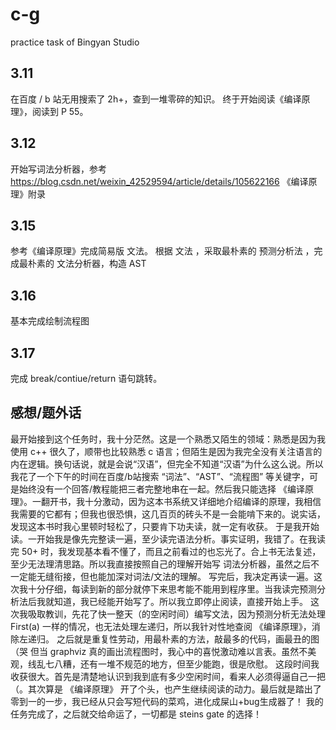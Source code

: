 # c-g
practice task of Bingyan Studio

## 3.11
在百度 / b 站无用搜索了 2h+，查到一堆零碎的知识。
终于开始阅读《编译原理》，阅读到 P 55。

## 3.12
开始写词法分析器，参考
https://blog.csdn.net/weixin_42529594/article/details/105622166
《编译原理》附录

## 3.15
参考《编译原理》完成简易版 文法。
根据 文法 ，采取最朴素的 预测分析法 ，完成最朴素的 文法分析器，构造 AST

## 3.16
基本完成绘制流程图

## 3.17
完成 break/contiue/return 语句跳转。

## 感想/题外话
最开始接到这个任务时，我十分茫然。这是一个熟悉又陌生的领域：熟悉是因为我使用 c++ 很久了，顺带也比较熟悉 c 语言；但陌生是因为我完全没有关注语言的内在逻辑。换句话说，就是会说“汉语”，但完全不知道“汉语”为什么这么说。所以我花了一个下午的时间在百度/b站搜索 “词法”、“AST”、“流程图” 等关键字，可是始终没有一个回答/教程能把三者完整地串在一起。然后我只能选择 《编译原理》。一翻开书，我十分激动，因为这本书系统又详细地介绍编译的原理，我相信我需要的它都有；但我也很恐惧，这几百页的砖头不是一会能啃下来的。说实话，发现这本书时我心里顿时轻松了，只要肯下功夫读，就一定有收获。
于是我开始读。一开始我是像先完整读一遍，至少读完语法分析。事实证明，我错了。在我读完 50+ 时，我发现基本看不懂了，而且之前看过的也忘光了。合上书无法复述，至少无法理清思路。所以我直接按照自己的理解开始写 词法分析器，虽然之后不一定能无缝衔接，但也能加深对词法/文法的理解。
写完后，我决定再读一遍。这次我十分仔细，每读到新的部分就停下来思考能不能用到程序里。当我读完预测分析法后我就知道，我已经能开始写了。所以我立即停止阅读，直接开始上手。
这次我吸取教训，先花了快一整天（的空闲时间）编写文法，因为预测分析无法处理 First(a) 一样的情况，也无法处理左递归，所以我针对性地查阅 《编译原理》，消除左递归。
之后就是重复性劳动，用最朴素的方法，敲最多的代码，画最丑的图（哭
但当 graphviz 真的画出流程图时，我心中的喜悦激动难以言表。虽然不美观，线乱七八糟，还有一堆不规范的地方，但至少能跑，很是欣慰。
这段时间我收获很大。首先是清楚地认识到我到底有多少空闲时间，看来人必须得逼自己一把（。其次算是 《编译原理》 开了个头，也产生继续阅读的动力。最后就是踏出了零到一的一步，我已经从只会写短代码的菜鸡，进化成屎山+bug生成器了！
我的任务完成了，之后就交给命运了，一切都是 steins gate 的选择！
